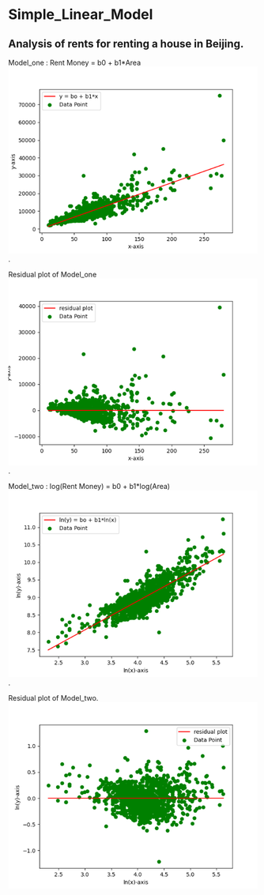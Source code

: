 # Simple_Linear_Model
## Analysis of rents for renting a house in Beijing. 

Model_one : Rent Money = b0 + b1*Area  
<img src='https://github.com/CCMinyi/Simple_Linear_Model/blob/main/pic/Figure_New1.png'>. 

Residual plot of Model_one  
<img src='https://github.com/CCMinyi/Simple_Linear_Model/blob/main/pic/Figure_New2.png'>. 

Model_two : log(Rent Money) = b0 + b1*log(Area)
<img src='https://github.com/CCMinyi/Simple_Linear_Model/blob/main/pic/Figure_New3.png'>. 

Residual plot of Model_two. 
<img src='https://github.com/CCMinyi/Simple_Linear_Model/blob/main/pic/Figure_New4.png'>
